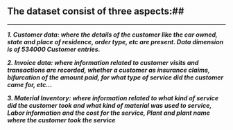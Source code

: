 ## The dataset consist of three aspects:##
***

  ***_1. Customer data: where the details of the customer like the car owned, state and place
of residence, order type, etc are present. Data dimension is of 534000 Customer entries._***

  ***_2. Invoice data: where information related to customer visits and transactions are
recorded, whether a customer as insurance claims, bifurcation of the amount paid, for
what type of service did the customer came for, etc..._***

***_3. Material Inventory: where information related to what kind of service did the
customer took and what kind of material was used to service, Labor information
and the cost for the service, Plant and plant name where the customer took the service_***
